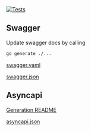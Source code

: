 <a href="https://github.com/SENERGY-Platform/senergy-platform-connector/actions/workflows/tests.yml" rel="nofollow">
    <img src="https://github.com/SENERGY-Platform/senergy-platform-connector/actions/workflows/tests.yml/badge.svg?branch=master" alt="Tests" />
</a>

## Swagger
Update swagger docs by calling 
```bash
go generate ./...
```

[swagger.yaml](docs/swagger.yaml)

[swagger.json](docs/swagger.json)

## Asyncapi
[Generation README](docs/asyncapi-gen/README.md)

[asyncapi.json](docs/asyncapi.json)